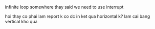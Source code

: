 infinite loop somewhere
thay said we need to use interrupt

hoi thay co phai lam report k
co dc in ket qua horizontal k? lam cai bang vertical kho qua